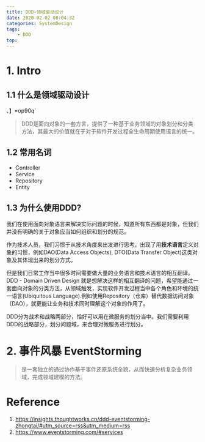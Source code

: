 ```yaml
---
title: DDD-领域驱动设计
date: 2020-02-02 08:04:32
categories: SystemDesign 
tags:
    - DDD
top:
---
```


# 1. Intro 

## 1.1 什么是领域驱动设计
、】=op90q`

> DDD是面向对象的一套方言，提供了一种基于业务领域的对象划分和分类方法，其最大的价值就在于对于软件开发过程全生命周期使用语言的统一。

## 1.2 常用名词

+ Controller 
+ Service 
+ Repository 
+ Entity 


## 1.3 为什么使用DDD? 
我们在使用面向对象语言来解决实际问题的时候，知道所有东西都是对象，但我们并没有明确的关于对象应当如何组织和划分的规范。

作为技术人员，我们习惯于从技术角度来出发进行思考，出现了用**技术语言**定义对象的习惯，例如DAO(Data Access Objects), DTO(Data Transfer Object)这类对象及其体现出来的划分方式。

但是我们日常工作当中很多时间需要做大量的业务语言和技术语言的相互翻译。DDD - Domain Driven Design 就是想解决这样的相互翻译的问题，希望能通过一套面向对象的分类方法，从领域触发，实现软件开发过程当中各个角色和环境的统一语言(Ubiquitous Language).例如使用Repository（仓库）替代数据访问对象（DAO），就更能让业务和技术同时理解这个对象的作用了。


DDD分为战术和战略两部分，恰好可以用在微服务的划分当中。我们需要利用DDD的战略部分，划分问题域，来合理对微服务进行划分。

# 2. 事件风暴 EventStorming  

> 是一套独立的通过协作基于事件还原系统全貌，从而快速分析复杂业务领域，完成领域建模的方法。

# Reference
1. https://insights.thoughtworks.cn/ddd-eventstorming-zhongtai/#utm_source=rss&utm_medium=rss
2. https://www.eventstorming.com/#services